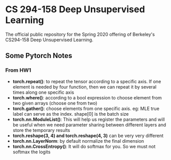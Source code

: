 # CS 294-158 Deep Unsupervised Learning

The official public repository for the Spring 2020 offering of Berkeley's CS294-158 Deep Unsupervised Learning.

## Some Pytorch Notes

### From HW1

- **torch.repeat()**: to repeat the tensor according to a specific axis. If one element is needed by four function, then we can repeat it by several times along one specific axis
- **torch.where()**: according to a bool expression to choose element from two given arrays (choose one from two)
- **torch.gather()**: choose elements from one specific axis. eg: MLE true label can serve as the index. shape[0] is the batch size
- **torch.nn.ModuleList()**: This will help us register the parameters and will be useful when we need parameter sharing between different layers and store the temporary results
- **torch.reshape(3, 4) and torch.reshape(4, 3)** can be very very different
- **torch.nn.LayerNorm**: by default normalize the final dimension
- **torch.nn.CrossEntropy()**: It will do softmax for you. So we must not softmax the logits